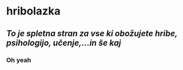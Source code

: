 # hribolazka

## *To je spletna stran za vse ki obožujete hribe, psihologijo, učenje,...in še kaj*

### Oh yeah 


